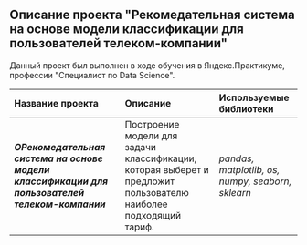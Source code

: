 ## Описание проекта "Рекомедательная система на основе модели классификации для пользователей телеком-компании"

Данный проект был выполнен в ходе обучения в Яндекс.Практикуме, профессии "Специалист по Data Science".

| Название проекта | Описание | Используемые библиотеки | 
| :---------------------- | :---------------------- | :---------------------- |
| <strong> <em>ОРекомедательная система на основе модели классификации для пользователей телеком-компании</em></strong> | Построение модели для задачи классификации, которая выберет и предложит пользователю наиболее подходящий тариф.| *pandas, matplotlib, os, numpy, seaborn, sklearn* |
